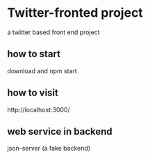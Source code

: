 # Twitter-fronted project
a twitter based front end project

## how to start
download and npm start

## how to visit
http://localhost:3000/

## web service in backend
json-server (a fake backend)
